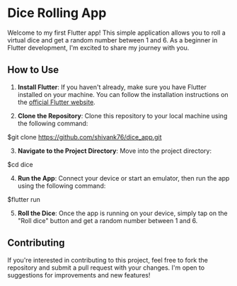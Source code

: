 # Dice Rolling App

Welcome to my first Flutter app! This simple application allows you to roll a virtual dice and get a random number between 1 and 6. As a beginner in Flutter development, I'm excited to share my journey with you.

## How to Use

1. **Install Flutter**: If you haven't already, make sure you have Flutter installed on your machine. You can follow the installation instructions on the [official Flutter website](https://flutter.dev/docs/get-started/install).

2. **Clone the Repository**: Clone this repository to your local machine using the following command:

$git clone https://github.com/shivank76/dice_app.git


3. **Navigate to the Project Directory**: Move into the project directory:

$cd dice

4. **Run the App**: Connect your device or start an emulator, then run the app using the following command:

$flutter run

5. **Roll the Dice**: Once the app is running on your device, simply tap on the "Roll dice" button and get a random number between 1 and 6.

## Contributing

If you're interested in contributing to this project, feel free to fork the repository and submit a pull request with your changes. I'm open to suggestions for improvements and new features!
